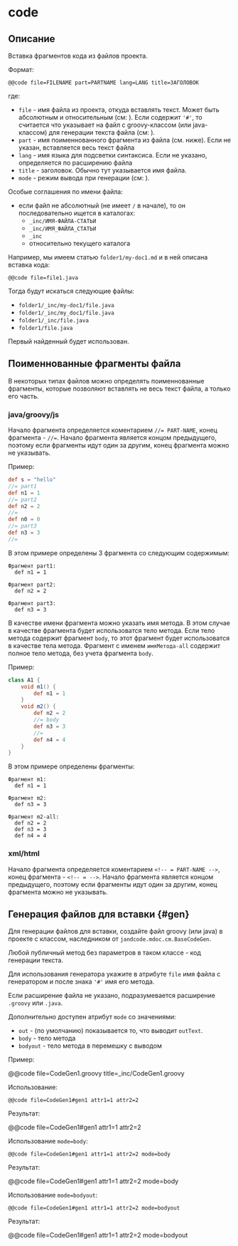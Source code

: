 
code
====

Описание
--------

Вставка фрагментов кода из файлов проекта.

Формат:

```
@@code file=FILENAME part=PARTNAME lang=LANG title=ЗАГОЛОВОК
```

где:

* `file` - имя файла из проекта, откуда вставлять текст.
  Может быть абсолютным и относительным (см: [](ref.md)).
  Если содержит `'#'`, то считается что указывает на файл с groovy-классом 
  (или java-классом) для генерации текста файла (см: [](#gen)).
* `part` - имя поименнованного фрагмента из файла (см. ниже). Если не указан, вставляется
  весь текст файла
* `lang` - имя языка для подсветки синтаксиса. Если не указано, определяется по расширению
  файла
* `title` - заголовок. Обычно тут указывается имя файла.
* `mode` - режим вывода при генерации (см: [](#gen)).

Особые соглашения по имени файла:

* если файл не абсолютный (не имеет `/` в начале), то он последовательно ищется 
в каталогах:
    * `_inc/ИМЯ-ФАЙЛА-СТАТЬИ` 
    * `_inc/ИМЯ_ФАЙЛА_СТАТЬИ` 
    * `_inc`
    * относительно текущего каталога    
     
Например, мы имеем статью `folder1/my-doc1.md` и в ней описана вставка кода:

```
@@code file=file1.java 
```

Тогда будут искаться следующие файлы:

* `folder1/_inc/my-doc1/file.java`
* `folder1/_inc/my_doc1/file.java`
* `folder1/_inc/file.java`
* `folder1/file.java`
 
Первый найденный будет использован.
     
     

Поименнованные фрагменты файла
------------------------------

В некоторых типах файлов можно определять поименнованные фрагменты, которые позволяют
вставлять не весь текст файла, а только его часть.

### java/groovy/js

Начало фрагмента определяется коментарием `//= PART-NAME`, конец фрагмента - `//=`.
Начало фрагмента является концом предыдущего, поэтому если фрагменты идут один
за другим, конец фрагмента можно не указывать.

Пример:

```groovy
def s = "hello"
//= part1
def n1 = 1
//= part2
def n2 = 2
//=
def n0 = 0
//= part3
def n3 = 3
//=
```

В этом примере определены 3 фрагмента со следующим содержимым:

```
Фрагмент part1:
  def n1 = 1

Фрагмент part2:
  def n2 = 2

Фрагмент part3:
  def n3 = 3
```

В качестве имени фрагмента можно указать имя метода. В этом случае в качестве фрагмента
будет использоватся тело метода. Если тело метода содержит фрагмент `body`, то этот
фрагмент будет использоватся в качестве тела метода. Фрагмент с именем `имяМетода-all`
содержит полное тело метода, без учета фрагмента `body`.

Пример:

```groovy
class A1 {
    void m1() {
        def n1 = 1        
    }
    void m2() {
        def n2 = 2
        //= body        
        def n3 = 3
        //=         
        def n4 = 4
    }
}
```

В этом примере определены фрагменты:

```
Фрагмент m1:
  def n1 = 1

Фрагмент m2:
  def n3 = 3

Фрагмент m2-all:
  def n2 = 2
  def n3 = 3
  def n4 = 4
```

### xml/html

Начало фрагмента определяется коментарием `<!-- = PART-NAME -->`,
конец фрагмента - `<!-- = -->`.
Начало фрагмента является концом предыдущего, поэтому если фрагменты идут один
за другим, конец фрагмента можно не указывать.


Генерация файлов для вставки {#gen}
----------------------------

Для генерации файлов для вставки, создайте файл groovy (или java) в проекте с классом, 
наследником от `jandcode.mdoc.cm.BaseCodeGen`. 

Любой публичный метод без параметров в таком классе - код генерации текста.

Для использования генератора укажите в атрибуте `file` имя файла с генератором
и после знака `'#'` имя его метода. 

Если расширение файла не указано, подразумевается расширение `.groovy` или `.java`. 

Дополнительно доступен атрибут `mode` со значениями:

* `out` - (по умолчанию) показывается то, что выводит `outText`. 
* `body` - тело метода
* `bodyout` - тело метода в перемешку с выводом

Пример:

@@code file=CodeGen1.groovy title=_inc/CodeGen1.groovy

Использование:

```
@@code file=CodeGen1#gen1 attr1=1 attr2=2
```

Результат:

@@code file=CodeGen1#gen1 attr1=1 attr2=2
 

Использование `mode=body`:

```
@@code file=CodeGen1#gen1 attr1=1 attr2=2 mode=body
```

Результат:

@@code file=CodeGen1#gen1 attr1=1 attr2=2 mode=body


Использование `mode=bodyout`:

```
@@code file=CodeGen1#gen1 attr1=1 attr2=2 mode=bodyout
```

Результат:

@@code file=CodeGen1#gen1 attr1=1 attr2=2 mode=bodyout





 





 

